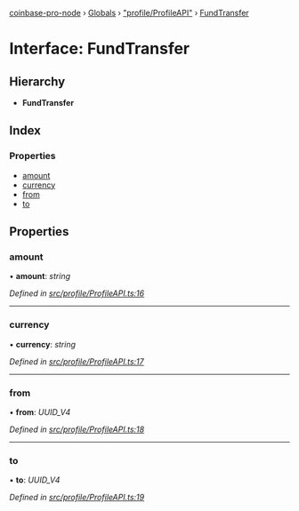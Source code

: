 [coinbase-pro-node](../README.md) › [Globals](../globals.md) › ["profile/ProfileAPI"](../modules/_profile_profileapi_.md) › [FundTransfer](_profile_profileapi_.fundtransfer.md)

# Interface: FundTransfer

## Hierarchy

- **FundTransfer**

## Index

### Properties

- [amount](_profile_profileapi_.fundtransfer.md#amount)
- [currency](_profile_profileapi_.fundtransfer.md#currency)
- [from](_profile_profileapi_.fundtransfer.md#from)
- [to](_profile_profileapi_.fundtransfer.md#to)

## Properties

### amount

• **amount**: _string_

_Defined in [src/profile/ProfileAPI.ts:16](https://github.com/bennyn/coinbase-pro-node/blob/7b978cb/src/profile/ProfileAPI.ts#L16)_

---

### currency

• **currency**: _string_

_Defined in [src/profile/ProfileAPI.ts:17](https://github.com/bennyn/coinbase-pro-node/blob/7b978cb/src/profile/ProfileAPI.ts#L17)_

---

### from

• **from**: _UUID_V4_

_Defined in [src/profile/ProfileAPI.ts:18](https://github.com/bennyn/coinbase-pro-node/blob/7b978cb/src/profile/ProfileAPI.ts#L18)_

---

### to

• **to**: _UUID_V4_

_Defined in [src/profile/ProfileAPI.ts:19](https://github.com/bennyn/coinbase-pro-node/blob/7b978cb/src/profile/ProfileAPI.ts#L19)_
